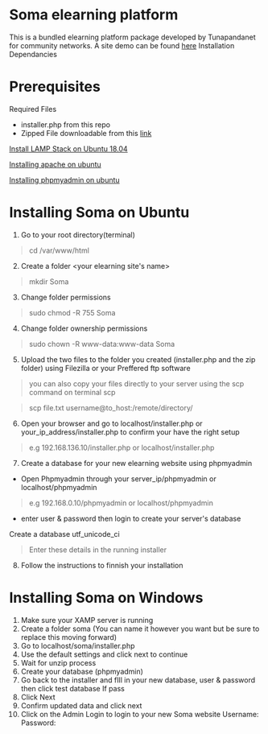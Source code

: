# Soma elearning platform 
This is a bundled elearning platform package developed by Tunapandanet for community networks.
A site demo can be found [here](http://197.136.151.9/soma)
Installation 
Dependancies 
# Prerequisites 

Required Files
* installer.php from this repo
* Zipped File downloadable from this [link](https://drive.google.com/file/d/1x_Aup_dAJkHoKZ-gJxOZ5Tcg2Z6O2gqM/view?usp=sharing)

[Install LAMP Stack on Ubuntu 18.04](https://phoenixnap.com/kb/how-to-install-lamp-stack-on-ubuntu)

[Installing apache on ubuntu](https://www.liquidweb.com/kb/install-apache-2-ubuntu-18-04/)

[Installing phpmyadmin on ubuntu ](https://www.liquidweb.com/kb/install-phpmyadmin-ubuntu-18-04/)

# Installing Soma on Ubuntu



1. Go to your root directory(terminal)
>cd /var/www/html

2. Create a folder <your elearning site's name>
>mkdir Soma

3. Change folder permissions
> sudo chmod -R 755 Soma

4. Change folder ownership permissions
 > sudo chown -R www-data:www-data Soma
5. Upload the two files to the folder you created (installer.php and the zip folder) using Filezilla or your Preffered ftp software
> you can also copy your files directly to your server using the scp command on terminal 
  scp 
 
 > scp file.txt username@to_host:/remote/directory/

6. Open your browser and go to localhost/installer.php or your_ip_address/installer.php to confirm your have the right setup 
> e.g 192.168.136.10/installer.php or localhost/installer.php

7. Create a database for your new elearning website using phpmyadmin  
  - Open Phpmyadmin through your server_ip/phpmyadmin or localhost/phpmyadmin 
  > e.g 192.168.0.10/phpmyadmin or localhost/phpmyadmin
  - enter user & password then login to create your server's database
  
  Create a database
  utf_unicode_ci
  > Enter these details in the running installer
8. Follow the instructions to finnish your installation


# Installing Soma on Windows
1. Make sure your XAMP server is running 
2. Create a folder soma (You can name it however you want but be sure to replace this moving forward)
3. Go to localhost/soma/installer.php
4. Use the default settings and click next to continue
5. Wait for unzip process
6. Create your database (phpmyadmin)
7.  Go back to the installer and fIll in your new database, user & password then click test database
If pass
8. Click Next 
9. Confirm updated data and click next
10. Click on the Admin Login to login to your new Soma website 
  Username:
  Password: 
 
